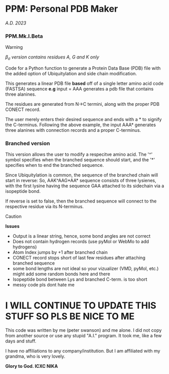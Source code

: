 # PPM: **P**ersonal **P**DB **M**aker
*A.D. 2023*

### PPM.Mk.I.Beta
>[!WARNING]
>*β<sub>σ</sub> version contains residues A, G and K only*

Code for a Python function to generate a Protein Data Base (PDB) file with the added option of Ubiquitylation and side chain modification.

This generates a linear PDB file **based** off of a single letter amino acid code (FASTSA) sequence **e.g** input = AAA generates a pdb file that contains three alanines.

The residues are generated from N->C termini, along with the proper PDB CONECT record.

The user merely enters their desired sequence and ends with a \* to signify the C-terminus. Following the above example, the input AAA* generates three alanines with connection records and a proper C-terminus. 

### **Branched version**
This version allows the user to modify a respecitve amino acid. The '^' symbol specifies when the branched sequence should start, and the '*' specifies when to end the branched sequence.

Since Ubiquitylation is common, the sequence of the branched chain will start in reverse: So, AAK^AAG\*AA\* sequence consists of three lysienes, with the first lysine having the sequence GAA attached to its sidechain via a isopeptide bond.

If reverse is set to false, then the branched sequence will connect to the respective residue via its N-terminus. 

>[!CAUTION]
>**Issues**
>* Output is a linear string, hence, some bond angles are not correct
>* Does not contain hydrogen records (use pyMol or WebMo to add hydrogens)
>* Atom Index jumps by +1 after branched chain
>* CONECT record stops short of last few residues after attaching branched sequence
>* some bond lengths are not ideal so your vizualizer (VMD, pyMol, etc.) might add some random bonds here and there
>* Isopeptide bond between Lys and branched C-term. is too short
>* messy code pls dont hate me

# I WILL CONTINUE TO UPDATE THIS STUFF SO PLS BE NICE TO ME


This code was written by me (peter swanson) and me alone. I did not copy from another source or use any stupid "A.I." program.
It took me, like a few days and stuff. 

I have no affiliations to any company/institution. But I am affiliated with my grandma, who is very lovely.

**Glory to God. ICXC NIKA**

